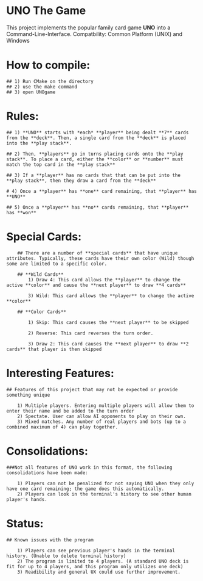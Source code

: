 # **UNO** The Game
This project implements the popular family card game **UNO** into a Command-Line-Interface.
Compatbility: Common Platform (UNIX) and Windows

# How to compile:
    ## 1) Run CMake on the directory
    ## 2) use the make command
    ## 3) open UNOgame

# **Rules:**
    ## 1) **UNO** starts with *each* **player** being dealt **7** cards from the **deck**. Then, a single card from the **deck** is placed into the **play stack**.
    
    ## 2) Then, **players** go in turns placing cards onto the **play stack**. To place a card, either the **color** or **number** must match the top card in the **play stack**
    
    ## 3) If a **player** has no cards that that can be put into the **play stack**, then they draw a card from the **deck**
    
    # 4) Once a **player** has **one** card remaining, that **player** has **UNO**
    
    ## 5) Once a **player** has **no** cards remaining, that **player** has **won**
    
    
# **Special Cards:**
        ## There are a number of **special cards** that have unique attributes. Typically, these cards have their own color (Wild) though some are limited to a specific color.
        
        ## **Wild Cards**
            1) Draw 4: This card allows the **player** to change the active **color** and cause the **next player** to draw **4 cards**
                        
            3) Wild: This card allows the **player** to change the active **color**
            
        ## **Color Cards**
            
            1) Skip: This card causes the **next player** to be skipped
            
            2) Reverse: This card reverses the turn order.
            
            3) Draw 2: This card causes the **next player** to draw **2 cards** that player is then skipped 
            
# Interesting Features:
    ## Features of this project that may not be expected or provide something unique
    
        1) Multiple players. Entering multiple players will allow them to enter their name and be added to the turn order
        2) Spectate. User can allow AI opponents to play on their own.
        3) Mixed matches. Any number of real players and bots (up to a combined maximum of 4) can play together.
            
# Consolidations:
    ###Not all features of UNO work in this format, the following consolidations have been made:
        
        1) Players can not be penalized for not saying UNO when they only have one card remaining; the game does this automatically.
        2) Players can look in the terminal's history to see other human player's hands.

# Status:
    ## Known issues with the program
    
        1) Players can see previous player's hands in the terminal history. (Unable to delete terminal history)
        2) The program is limited to 4 players. (A standard UNO deck is fit for up to 4 players, and this program only utilizes one deck)
        3) Readibility and general UX could use further improvement.
